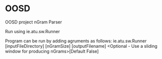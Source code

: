 # OOSD
OOSD project nGram Parser

Run using ie.atu.sw.Runner

Program can be run by adding agruments as follows:
ie.atu.sw.Runner [inputFileDirectory] [nGramSize] [outputFilename] <Optional - Use a sliding window for producing nGrams>[Default False]
  

